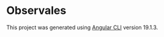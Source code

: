 # Observales

This project was generated using [Angular CLI](https://github.com/angular/angular-cli) version 19.1.3.
